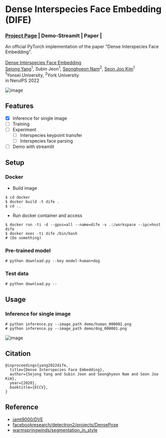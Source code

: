 # Dense Interspecies Face Embedding (DIFE)
### [Project Page](https://yangspace.co.kr/dife/) | Demo-StreamIt | Paper |
An official PyTorch implementation of the paper "Dense Interspecies Face Embedding".<br><br>
[Dense Interspecies Face Embedding](https://yangspace.co.kr/dife/)<br>
  [Sejong Yang](https://yangspace.co.kr)<sup>1</sup>,
  Subin Jeon<sup>1</sup>,
  [Seonghyeon Nam](https://shnnam.github.io/)<sup>2</sup>,
  [Seon Joo Kim](https://sites.google.com/site/seonjookim/)<sup>1</sup> <br>
  <sup>1</sup>Yonsei University, <sup>2</sup>York University <br>
in NeruIPS 2022

![image](https://user-images.githubusercontent.com/13496612/192178762-66e28752-de5e-4707-9634-a310ced9f0ff.png)

## Features
- [x] Inference for single image
- [ ] Training
- [ ] Experiment
  - [ ] Interspecies keypoint transfer
  - [ ] Interspecies face parsing
- [ ] Demo with streamlit

## Setup

### Docker

- Build image

```
$ cd docker
$ docker build -t dife .
$ cd ..
```

- Run docker container and access

```
$ docker run -ti -d --gpus=all --name=dife -v .:/workspace --ipc=host dife
$ docker exec -ti dife /bin/bash
# (Do something)
```

### Pre-trained model

```
# python download.py --key model-human+dog
```

### Test data

```
# python download.py --
```

## Usage

### Inference for single image
```
# python inference.py --image_path demo/human_000001.png
# python inference.py --image_path demo/dog_000001.png
```

![image](https://user-images.githubusercontent.com/13496612/194290085-3a5b4112-c805-4c5a-afa6-71cc557ff53b.png)

## Citation
```
@inproceedings{yang2022dife,
  title={Dense Interspecies Face Embedding},
  author={Sejong Yang and Subin Jeon and Seonghyeon Nam and Seon Joo Kim},
  year={2020},
  booktitle={ECCV},
}
```

## Reference
- [jamt9000/DVE](https://github.com/jamt9000/DVE)
- [facebookresearch/detectron2/projects/DensePose](https://github.com/facebookresearch/detectron2/tree/main/projects/DensePose)
- [warmspringwinds/segmentation_in_style](https://github.com/warmspringwinds/segmentation_in_style)
